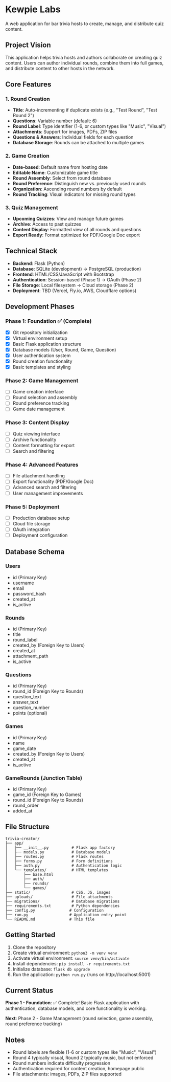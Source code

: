 # Kewpie Labs

A web application for bar trivia hosts to create, manage, and distribute quiz content.

## Project Vision

This application helps trivia hosts and authors collaborate on creating quiz content. Users can author individual rounds, combine them into full games, and distribute content to other hosts in the network.

## Core Features

### 1. Round Creation
- **Title**: Auto-incrementing if duplicate exists (e.g., "Test Round", "Test Round 2")
- **Questions**: Variable number (default: 6)
- **Round Label**: Type identifier (1-6, or custom types like "Music", "Visual")
- **Attachments**: Support for images, PDFs, ZIP files
- **Questions & Answers**: Individual fields for each question
- **Database Storage**: Rounds can be attached to multiple games

### 2. Game Creation
- **Date-based**: Default name from hosting date
- **Editable Name**: Customizable game title
- **Round Assembly**: Select from round database
- **Round Preference**: Distinguish new vs. previously used rounds
- **Organization**: Ascending round numbers by default
- **Round Tracking**: Visual indicators for missing round types

### 3. Quiz Management
- **Upcoming Quizzes**: View and manage future games
- **Archive**: Access to past quizzes
- **Content Display**: Formatted view of all rounds and questions
- **Export Ready**: Format optimized for PDF/Google Doc export

## Technical Stack

- **Backend**: Flask (Python)
- **Database**: SQLite (development) → PostgreSQL (production)
- **Frontend**: HTML/CSS/JavaScript with Bootstrap
- **Authentication**: Session-based (Phase 1) → OAuth (Phase 2)
- **File Storage**: Local filesystem → Cloud storage (Phase 2)
- **Deployment**: TBD (Vercel, Fly.io, AWS, Cloudflare options)

## Development Phases

### Phase 1: Foundation ✅ (Complete)
- [x] Git repository initialization
- [x] Virtual environment setup
- [x] Basic Flask application structure
- [x] Database models (User, Round, Game, Question)
- [x] User authentication system
- [x] Round creation functionality
- [x] Basic templates and styling

### Phase 2: Game Management
- [ ] Game creation interface
- [ ] Round selection and assembly
- [ ] Round preference tracking
- [ ] Game date management

### Phase 3: Content Display
- [ ] Quiz viewing interface
- [ ] Archive functionality
- [ ] Content formatting for export
- [ ] Search and filtering

### Phase 4: Advanced Features
- [ ] File attachment handling
- [ ] Export functionality (PDF/Google Doc)
- [ ] Advanced search and filtering
- [ ] User management improvements

### Phase 5: Deployment
- [ ] Production database setup
- [ ] Cloud file storage
- [ ] OAuth integration
- [ ] Deployment configuration

## Database Schema

### Users
- id (Primary Key)
- username
- email
- password_hash
- created_at
- is_active

### Rounds
- id (Primary Key)
- title
- round_label
- created_by (Foreign Key to Users)
- created_at
- attachment_path
- is_active

### Questions
- id (Primary Key)
- round_id (Foreign Key to Rounds)
- question_text
- answer_text
- question_number
- points (optional)

### Games
- id (Primary Key)
- name
- game_date
- created_by (Foreign Key to Users)
- created_at
- is_active

### GameRounds (Junction Table)
- id (Primary Key)
- game_id (Foreign Key to Games)
- round_id (Foreign Key to Rounds)
- round_order
- added_at

## File Structure

```
trivia-creator/
├── app/
│   ├── __init__.py          # Flask app factory
│   ├── models.py            # Database models
│   ├── routes.py            # Flask routes
│   ├── forms.py             # Form definitions
│   ├── auth.py              # Authentication logic
│   └── templates/           # HTML templates
│       ├── base.html
│       ├── auth/
│       ├── rounds/
│       └── games/
├── static/                  # CSS, JS, images
├── uploads/                 # File attachments
├── migrations/              # Database migrations
├── requirements.txt         # Python dependencies
├── config.py               # Configuration
├── run.py                  # Application entry point
└── README.md               # This file
```

## Getting Started

1. Clone the repository
2. Create virtual environment: `python3 -m venv venv`
3. Activate virtual environment: `source venv/bin/activate`
4. Install dependencies: `pip install -r requirements.txt`
5. Initialize database: `flask db upgrade`
6. Run the application: `python run.py` (runs on http://localhost:5001)

## Current Status

**Phase 1 - Foundation**: ✅ Complete! Basic Flask application with authentication, database models, and core functionality is working.

**Next**: Phase 2 - Game Management (round selection, game assembly, round preference tracking)

## Notes

- Round labels are flexible (1-6 or custom types like "Music", "Visual")
- Round 4 typically visual, Round 2 typically music, but not enforced
- Round numbers indicate difficulty progression
- Authentication required for content creation, homepage public
- File attachments: images, PDFs, ZIP files supported
